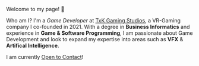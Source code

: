 Welcome to my page! 👋 

Who am I? I'm a _Game Developer_ at [TxK Gaming Studios](https://txkgaming.com/), a VR-Gaming company I co-founded in 2021.
With a degree in **Business Informatics** and experience in **Game & Software Programming**, 
I am passionate about Game Development and look to expand my expertise into areas such as **VFX** & **Artifical Intelligence**.

I am currently [Open to Contact](mailto:bockhorn.tom@web.de)!
